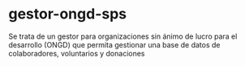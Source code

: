 # gestor-ongd-sps
Se trata de un gestor para organizaciones sin ánimo de lucro para el desarrollo (ONGD) que permita gestionar una base de datos de colaboradores, voluntarios y donaciones
